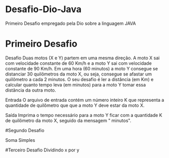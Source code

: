 # Desafio-Dio-Java
Primeiro Desafio empregado pela Dio sobre a linguagem JAVA


# Primeiro Desafio 
Desafio Duas motos (X e Y) partem em uma mesma direção. A moto X sai com velocidade constante de 60 Km/h e a moto Y sai com velocidade constante de 90 Km/h. Em uma hora (60 minutos) a moto Y consegue se distanciar 30 quilômetros da moto X, ou seja, consegue se afastar um quilômetro a cada 2 minutos. O seu desafio é ler a distância (em Km) e calcular quanto tempo leva (em minutos) para a moto Y tomar essa distância da outra moto.

Entrada O arquivo de entrada contém um número inteiro K que representa a quantidade de quilômetro que que a moto Y deve estar da moto X.

Saída Imprima o tempo necessário para a moto Y ficar com a quantidade K de quilômetro da moto X, seguido da mensagem " minutos".


#Segundo Desafio 

Soma Simples 


#Terceiro Desafio 
Dividindo x por y
